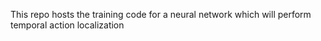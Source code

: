 This repo hosts the training code for a neural network which will perform temporal action localization
